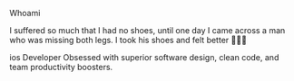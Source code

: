Whoami

I suffered so much that I had no shoes, until one day I came across a man who was missing both legs.
I took his shoes and felt better 🤷🏼‍♂️

ios Developer
Obsessed with superior software design, clean code, and team productivity boosters.



